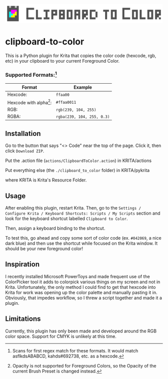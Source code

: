 ![LOGO for Clipboard to Color plugin](./.assets/clipboard-to-color-logo.png)

# clipboard-to-color
This is a Python plugin for Krita that copies the color code (hexcode, rgb, etc) in your clipboard to your current Foreground Color.

### Supported Formats:[^1]
| Format | Example |
| ------ | ------ |
Hexcode:         |       ``ffaa00``
Hexcode with alpha[^2]:  |   ``#ffaa0011 ``
RGB:          |          ``rgb(239, 104, 255)``
RGBA:            |       ``rgba(239, 104, 255, 0.3)``

[^1]: Scans for first regex match for these formats. It would match asflkdsABABCD, kahds#692738, etc. as a hexcode.
[^2]: Opacity is not supported for Foreground Colors, so the Opacity of the current Brush Preset is changed instead.

## Installation

<!-- ### Recommended Method:
### Manual Method: -->

Go to the button that says "<> Code" near the top of the page. Click it, then click ``Download ZIP``.

Put the .action file (``actions/ClipboardToColor.action``) in KRITA/actions 

Put everything else (the ``./clipboard_to_color`` folder) in KRITA/pykrita

where KRITA is Krita's Resource Folder.

## Usage

After enabling this plugin, restart Krita. 
Then, go to the 
``Settings / Configure Krita / Keyboard Shortcuts: Scripts / My Scripts``
section and look for the keyboard shortcut labelled ``Clipboard to Color``.

Then, assign a keyboard binding to the shortcut.

To test this, go ahead and copy some sort of color code (ex. ``#042069``, a nice dark blue) and then use the shortcut while focused on the Krita window. 
It should be your new foreground color! 

## Inspiration

I recently installed Microsoft PowerToys and made frequent use of the ColorPicker tool it adds to colorpick various things on my screen and not in Krita. Unfortunately, the only method I could find to get that hexcode into Krita for work was opening up the color palette and manually pasting it in. Obviously, that impedes workflow, so I threw a script together and made it a plugin.


## Limitations

Currently, this plugin has only been made and developed around the RGB color space. Support for CMYK is unlikely at this time.